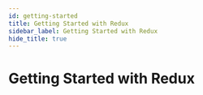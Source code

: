 ```yaml
---
id: getting-started
title: Getting Started with Redux
sidebar_label: Getting Started with Redux
hide_title: true
---
```


# Getting Started with Redux
